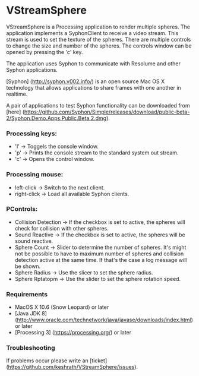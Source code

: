 # VStreamSphere

VStreamSphere is a Processing application to render multiple spheres. The
application implements a SyphonClient to receive a video stream. This stream
is used to set the texture of the spheres. There are multiple controls to
change the size and number of the spheres. The controls window can be opened
by pressing the 'c' key.

The application uses Syphon to communicate with Resolume and other Syphon applications.

[Syphon] (http://syphon.v002.info/) is an open source Mac OS X technology that
allows applications to share frames with one another in realtime.

A pair of applications to test Syphon functionality can be downloaded from [here] (https://github.com/Syphon/Simple/releases/download/public-beta-2/Syphon.Demo.Apps.Public.Beta.2.dmg).

### Processing keys:

* 'l'   ->   Toggels the console window.
* 'p'   ->   Prints the console stream to the standard system out stream.
* 'c'   ->   Opens the control window.

### Processing mouse:

* left-click    ->   Switch to the next client.
* right-click   ->   Load all available Syphon clients.

### PControls:

* Collision Detection   ->   If the checkbox is set to active, the spheres will check for collision with other spheres.
* Sound Reactive        ->   If the checkbox is set to active, the spheres will be sound reactive.
* Sphere Count          ->   Slider to determine the number of spheres. It's might not be possible to have to maximum number of
							 spheres and collision detection active at the same time. If that's the case a log message will be shown.
* Sphere Radius         ->   Use the slicer to set the sphere radius.
* Sphere Rptatopm       ->   Use the slider to set the sphere rotation speed.

###  Requirements

* MacOS X 10.6 (Snow Leopard) or later
* [Java JDK 8] (http://www.oracle.com/technetwork/java/javase/downloads/index.html) or later
* [Processing 3] (https://processing.org/) or later

### Troubleshooting

If problems occur please write an [ticket] (https://github.com/keshrath/VStreamSphere/issues).
